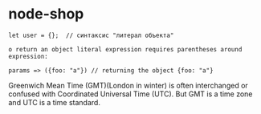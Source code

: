# node-shop
```
let user = {};  // синтаксис "литерал объекта"

o return an object literal expression requires parentheses around expression:

params => ({foo: "a"}) // returning the object {foo: "a"}
```
Greenwich Mean Time (GMT)(London in winter) is often interchanged or confused with Coordinated Universal Time (UTC). But GMT is a time zone and UTC is a time standard.
